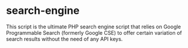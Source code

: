 # search-engine
This script is the ultimate PHP search engine script that relies on Google Programmable Search (formerly Google CSE) to offer certain variation of search results without the need of any API keys.
